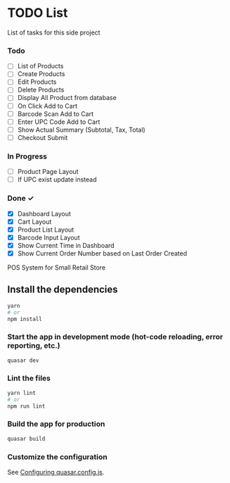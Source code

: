 # TODO List

List of tasks for this side project

### Todo

- [ ] List of Products
- [ ] Create Products
- [ ] Edit Products
- [ ] Delete Products
- [ ] Display All Product from database
- [ ] On Click Add to Cart
- [ ] Barcode Scan Add to Cart
- [ ] Enter UPC Code Add to Cart
- [ ] Show Actual Summary (Subtotal, Tax, Total)
- [ ] Checkout Submit
### In Progress

- [ ] Product Page Layout
- [ ] If UPC exist update instead

### Done ✓

- [x] Dashboard Layout
- [x] Cart Layout
- [x] Product List Layout
- [x] Barcode Input Layout
- [x] Show Current Time in Dashboard
- [x] Show Current Order Number based on Last Order Created

POS System for Small Retail Store

## Install the dependencies
```bash
yarn
# or
npm install
```

### Start the app in development mode (hot-code reloading, error reporting, etc.)
```bash
quasar dev
```


### Lint the files
```bash
yarn lint
# or
npm run lint
```



### Build the app for production
```bash
quasar build
```

### Customize the configuration
See [Configuring quasar.config.js](https://v2.quasar.dev/quasar-cli-vite/quasar-config-js).
